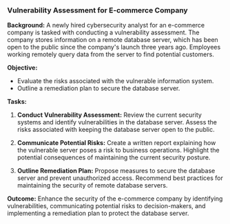 ### Vulnerability Assessment for E-commerce Company
**Background:** A newly hired cybersecurity analyst for an e-commerce company is tasked with conducting a vulnerability assessment. The company stores information on a remote database server, which has been open to the public since the company's launch three years ago. Employees working remotely query data from the server to find potential customers.

**Objective:**
- Evaluate the risks associated with the vulnerable information system.
- Outline a remediation plan to secure the database server.

**Tasks:**
1. **Conduct Vulnerability Assessment:** Review the current security systems and identify vulnerabilities in the database server. Assess the risks associated with keeping the database server open to the public.

2. **Communicate Potential Risks:** Create a written report explaining how the vulnerable server poses a risk to business operations. Highlight the potential consequences of maintaining the current security posture.

3. **Outline Remediation Plan:** Propose measures to secure the database server and prevent unauthorized access. Recommend best practices for maintaining the security of remote database servers.

**Outcome:** Enhance the security of the e-commerce company by identifying vulnerabilities, communicating potential risks to decision-makers, and implementing a remediation plan to protect the database server.
